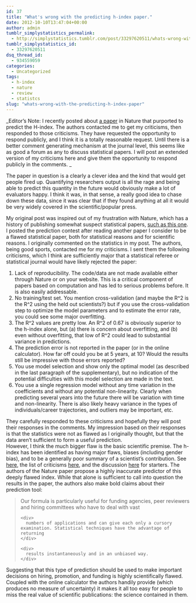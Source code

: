 ```yaml
---
id: 37
title: "What's wrong with the predicting h-index paper."
date: 2012-10-10T13:47:04+00:00
author: admin
tumblr_simplystatistics_permalink:
  - http://simplystatistics.tumblr.com/post/33297620511/whats-wrong-with-the-predicting-h-index-paper
tumblr_simplystatistics_id:
  - 33297620511
dsq_thread_id:
  - 934559059
categories:
  - Uncategorized
tags:
  - h-index
  - nature
  - review
  - statistcs
slug: "whats-wrong-with-the-predicting-h-index-paper"
---
```

_Editor&#8217;s Note: I recently posted about <a href="http://simplystatistics.org/post/31990205510/prediction-contest" target="_blank">a paper</a> in Nature that purported to predict the H-index. The authors contacted me to get my criticisms, then responded to those criticisms. They have requested the opportunity to respond publicly, and I think it is a totally reasonable request. Until there is a better comment generating mechanism at the journal level, this seems like as good a forum as any to discuss statistical papers. I will post an extended version of my criticisms here and give them the opportunity to respond publicly in the comments. _

<span>The paper in question is a clearly a clever idea and the kind that would get people fired up. Quantifying researchers output is all the rage and being able to predict this quantity in the future would obviously make a lot of evaluators happy. I think it was, in that sense, a really good idea to chase down these data, since it was clear that if they found anything at all it would be very widely covered in the scientific/popular press. </span>

<div>
  My original post was inspired out of my frustration with Nature, which has a history of publishing somewhat suspect statistical papers, <a href="http://www.ncbi.nlm.nih.gov/pubmed/15457248" target="_blank">such as this one</a>. I posted the prediction contest after reading another paper I consider to be a flawed statistical paper, both for statistical reasons and for scientific reasons. I originally commented on the statistics in my post. The authors, being good sports, contacted me for my criticisms. I sent them the following criticisms, which I think are sufficiently major that a statistical referee or statistical journal would have likely rejected the paper:
</div>

<div>
  <ol>
    <li>
      Lack of reproducibility. The code/data are not made available either through Nature or on your website. This is a critical component of papers based on computation and has led to serious problems before. It is also easily addressable. 
    </li>
    <li>
      No training/test set. You mention cross-validation (and maybe the R^2 is the R^2 using the held out scientists?) but if you use the cross-validation step to optimize the model parameters and to estimate the error rate, you could see some major overfitting. 
    </li>
    <li>
      The R^2 values are pretty low. An R^2 of 0.67 is obviously superior to the h-index alone, but (a) there is concern about overfitting, and (b) even without overfitting, that low of R^2 could lead to substantial variance in predictions. 
    </li>
    <li>
      The prediction error is not reported in the paper (or in the online calculator). How far off could you be at 5 years, at 10? Would the results still be impressive with those errors reported?
    </li>
    <li>
      You use model selection and show only the optimal model (as described in the last paragraph of the supplementary), but no indication of the potential difficulties with this model selection are made in the text. 
    </li>
    <li>
      You use a single regression model without any time variation in the coefficients and without any potential non-linearity. Clearly when predicting several years into the future there will be variation with time and non-linearity. There is also likely heavy variance in the types of individuals/career trajectories, and outliers may be important, etc. 
    </li>
  </ol>
  
  <div>
    They carefully responded to these criticisms and hopefully they will post their responses in the comments. My impression based on their responses is that the statistics were not as flawed as I originally thought, but that the data aren&#8217;t sufficient to form a useful prediction. 
  </div>
  
  <div>
  </div>
  
  <div>
    However, I think the much bigger flaw is the basic scientific premise. The h-index has been identified as having major flaws, biases (including gender bias), and to be a generally poor summary of a scientist&#8217;s contribution. See <a href="http://blogs.nature.com/nautilus/2007/10/the_hindex_has_its_flaws.html" target="_blank">here</a>, the list of criticisms <a href="http://en.wikipedia.org/wiki/H-index" target="_blank">here</a>, and the discussion <a href="http://scholarlykitchen.sspnet.org/2008/06/30/the-h-index-an-objective-mismeasure/" target="_blank">here</a> for starters. The authors of the Nature paper propose a highly inaccurate predictor of this deeply flawed index. While that alone is sufficient to call into question the results in the paper, the authors also make bold claims about their prediction tool: 
  </div>
  
  <blockquote>
    <div>
      Our formula is particularly useful for funding agencies, peer reviewers and hir­ing committees who have to deal with vast 
    </div>
    
    <div>
      numbers of applications and can give each only a cursory examination. Statistical techniques have the advantage of returning 
    </div>
    
    <div>
      results instantaneously and in an unbiased way.
    </div>
  </blockquote>
  
  <div>
    Suggesting that this type of prediction should be used to make important decisions on hiring, promotion, and funding is highly scientifically flawed. Coupled with the online calculator the authors handily provide (which produces no measure of uncertainty) it makes it all too easy for people to miss the real value of scientific publications: the science contained in them. 
  </div>
</div>
